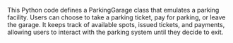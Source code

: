 This Python code defines a ParkingGarage class that emulates a parking facility. Users can choose to take a parking ticket, pay for parking, or leave the garage. It keeps track of available spots, issued tickets, and payments, allowing users to interact with the parking system until they decide to exit.





